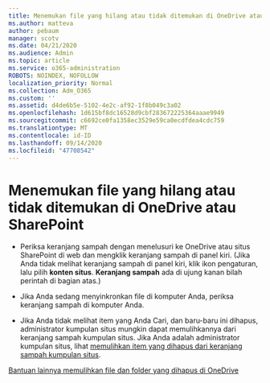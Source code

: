 ```yaml
---
title: Menemukan file yang hilang atau tidak ditemukan di OneDrive atau SharePoint
ms.author: matteva
author: pebaum
manager: scotv
ms.date: 04/21/2020
ms.audience: Admin
ms.topic: article
ms.service: o365-administration
ROBOTS: NOINDEX, NOFOLLOW
localization_priority: Normal
ms.collection: Adm_O365
ms.custom: ''
ms.assetid: d4de6b5e-5102-4e2c-af92-1f8b049c3a02
ms.openlocfilehash: 1d615bf8dc16528d9cbf283672225364aaae9949
ms.sourcegitcommit: c6692ce0fa1358ec3529e59ca0ecdfdea4cdc759
ms.translationtype: MT
ms.contentlocale: id-ID
ms.lasthandoff: 09/14/2020
ms.locfileid: "47708542"
---
```

# <a name="find-lost-or-missing-files-in-onedrive-or-sharepoint"></a>Menemukan file yang hilang atau tidak ditemukan di OneDrive atau SharePoint

- Periksa keranjang sampah dengan menelusuri ke OneDrive atau situs SharePoint di web dan mengklik keranjang sampah di panel kiri. (Jika Anda tidak melihat keranjang sampah di panel kiri, klik ikon pengaturan, lalu pilih **konten situs**. **Keranjang sampah** ada di ujung kanan bilah perintah di bagian atas.) 
    
- Jika Anda sedang menyinkronkan file di komputer Anda, periksa keranjang sampah di komputer Anda. 
    
- Jika Anda tidak melihat item yang Anda Cari, dan baru-baru ini dihapus, administrator kumpulan situs mungkin dapat memulihkannya dari keranjang sampah kumpulan situs. Jika Anda adalah administrator kumpulan situs, lihat [memulihkan item yang dihapus dari keranjang sampah kumpulan situs](https://go.microsoft.com/fwlink/?linkid=866439).
    
[Bantuan lainnya memulihkan file dan folder yang dihapus di OneDrive](https://go.microsoft.com/fwlink/?linkid=872872)
  


